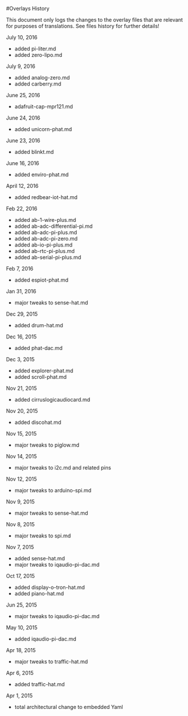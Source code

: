 #Overlays History

This document only logs the changes to the overlay files that are relevant for purposes of translations. See files history for further details!

July 10, 2016
- added pi-liter.md
- added zero-lipo.md

July 9, 2016
- added analog-zero.md
- added carberry.md

June 25, 2016
- adafruit-cap-mpr121.md

June 24, 2016
- added unicorn-phat.md

June 23, 2016
- added blinkt.md

June 16, 2016
- added enviro-phat.md

April 12, 2016
- added redbear-iot-hat.md

Feb 22, 2016
- added ab-1-wire-plus.md
- added ab-adc-differential-pi.md
- added ab-adc-pi-plus.md
- added ab-adc-pi-zero.md
- added ab-io-pi-plus.md
- added ab-rtc-pi-plus.md
- added ab-serial-pi-plus.md

Feb 7, 2016
- added espiot-phat.md

Jan 31, 2016
- major tweaks to sense-hat.md

Dec 29, 2015
- added drum-hat.md

Dec 16, 2015
- added phat-dac.md

Dec 3, 2015
- added explorer-phat.md
- added scroll-phat.md

Nov 21, 2015
- added cirruslogicaudiocard.md

Nov 20, 2015
- added discohat.md

Nov 15, 2015
- major tweaks to piglow.md

Nov 14, 2015
- major tweaks to i2c.md and related pins

Nov 12, 2015
- major tweaks to arduino-spi.md

Nov 9, 2015
- major tweaks to sense-hat.md

Nov 8, 2015
- major tweaks to spi.md

Nov 7, 2015
- added sense-hat.md
- major tweaks to iqaudio-pi-dac.md

Oct 17, 2015
- added display-o-tron-hat.md
- added piano-hat.md

Jun 25, 2015
- major tweaks to iqaudio-pi-dac.md

May 10, 2015
- added iqaudio-pi-dac.md

Apr 18, 2015
- major tweaks to traffic-hat.md

Apr 6, 2015
- added traffic-hat.md

Apr 1, 2015
- total architectural change to embedded Yaml